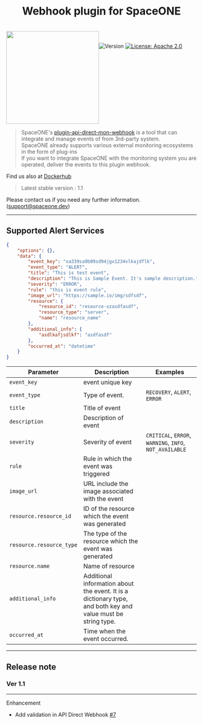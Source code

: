 <h1 align="center">Webhook plugin for SpaceONE</h1>  

<br/>  
<div align="center" style="display:flex;">  
  <img width="245" src="https://user-images.githubusercontent.com/35549653/76694897-de236300-66bb-11ea-9ace-b9edde9c12da.png">  
  <p> 
   <br>
    <img  alt="Version"  src="https://img.shields.io/badge/version-1.1-blue.svg?cacheSeconds=2592000"  />    
    <a  href="https://www.apache.org/licenses/LICENSE-2.0"  target="_blank">  
        <img  alt="License: Apache 2.0"  src="https://img.shields.io/badge/License-Apache 2.0-yellow.svg"  />  
    </a> 
    </p> 
</div>    



> SpaceONE's [plugin-api-direct-mon-webhook](https://github.com/spaceone-dev/plugin-api-direct-mon-webhook) 
 is a tool that can integrate and manage events of from 3rd-party system.   
> SpaceONE already supports various external monitoring ecosystems in the form of plug-ins   
> If you want to integrate SpaceONE with the monitoring system you are operated, deliver the events to this plugin webhook.

Find us also at [Dockerhub](https://hub.docker.com/repository/docker/spaceone/plugin-api-direct-mon-webhook)
> Latest stable version : 1.1

Please contact us if you need any further information. (support@spaceone.dev)

---

## Supported Alert Services

```json
{
    "options": {},
    "data": {
        "event_key": "xa339sa9b09sd94jgx1234vlkajdflk",
        "event_type": "ALERT",
        "title": "This is test event",
        "description": "This is Sample Event. It's sample description.",
        "severity": "ERROR",
        "rule": "this is event rule",
        "image_url": "https://sample.io/img/sdfsdf",
        "resource": {
            "resource_id": "resource-xzasdfasdf",
            "resource_type": "server",
            "name": "resource_name"
        },
        "additional_info": {
            "asdlkafjsdlkf": "asdfasdf"
        },
        "occurred_at": "datetime"
    }
}
```

|      **Parameter**      | **Description**      | **Examples**  |
| ----------------------- | -------------------- | ------------- | 
| `event_key`             | event unique key     | |
| `event_type`            | Type of event.       | `RECOVERY`, `ALERT`, `ERROR` |
| `title`                 | Title of event       | |
| `description`           | Description of event | |
| `severity`              | Severity of event    | `CRITICAL`, `ERROR`, `WARNING`, `INFO`, `NOT_AVAILABLE` |
| `rule`                  | Rule in which the event was triggered                  | |
| `image_url`             | URL include the image associated with the event        | |
| `resource.resource_id`  | ID of the resource which the event was generated       | |
| `resource.resource_type`| The type of the resource which the event was generated | |
| `resource.name`         | Name of resource | |
| `additional_info`       | Additional information about the event. It is a dictionary type, and both key and value must be string type.| |
| `occurred_at` | Time when the event occurred. | |
---

## Release note

### Ver 1.1

---

Enhancement
- Add validation in API Direct Webhook [#7](https://github.com/spaceone-dev/plugin-api-direct-mon-webhook/issues/7)
